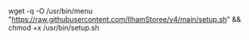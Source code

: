 ###
wget -q -O /usr/bin/menu "https://raw.githubusercontent.com/IlhamStoree/v4/main/setup.sh" && chmod +x /usr/bin/setup.sh
